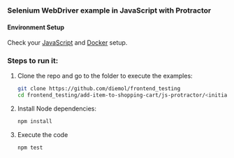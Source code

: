### Selenium WebDriver example in JavaScript with Protractor

#### Environment Setup

Check your [JavaScript](https://github.com/diemol/frontend_testing#javascript) and [Docker](https://github.com/diemol/frontend_testing#docker) setup.

### Steps to run it:

1. Clone the repo and go to the folder to execute the examples:

    ```sh
    git clone https://github.com/diemol/frontend_testing
    cd frontend_testing/add-item-to-shopping-cart/js-protractor/<initial|complete>
    ```
1. Install Node dependencies:

    ```sh
    npm install
    ```
1. Execute the code

	```sh
	npm test
	```
